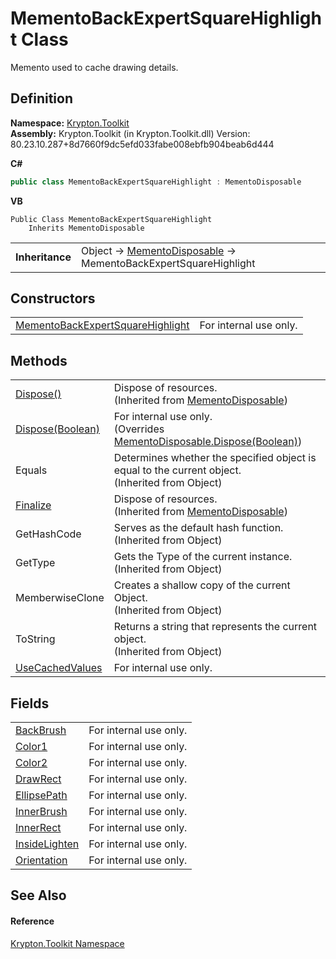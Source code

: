 # MementoBackExpertSquareHighlight Class


Memento used to cache drawing details.



## Definition
**Namespace:** <a href="79d2eac2-21f4-54ff-7552-b20c33c30600.md">Krypton.Toolkit</a>  
**Assembly:** Krypton.Toolkit (in Krypton.Toolkit.dll) Version: 80.23.10.287+8d7660f9dc5efd033fabe008ebfb904beab6d444

**C#**
``` C#
public class MementoBackExpertSquareHighlight : MementoDisposable
```
**VB**
``` VB
Public Class MementoBackExpertSquareHighlight
	Inherits MementoDisposable
```

<table><tr><td><strong>Inheritance</strong></td><td>Object  →  <a href="3aa02582-4a6a-61f5-61ae-e4866cfc3a25.md">MementoDisposable</a>  →  MementoBackExpertSquareHighlight</td></tr>
</table>



## Constructors
<table>
<tr>
<td><a href="8b281b3a-679b-72d9-d16a-8c4343702a1e.md">MementoBackExpertSquareHighlight</a></td>
<td>For internal use only.</td></tr>
</table>

## Methods
<table>
<tr>
<td><a href="052023e9-566d-7d13-8027-b333c5864ad8.md">Dispose()</a></td>
<td>Dispose of resources.<br />(Inherited from <a href="3aa02582-4a6a-61f5-61ae-e4866cfc3a25.md">MementoDisposable</a>)</td></tr>
<tr>
<td><a href="45932f49-6b58-586f-a52c-158869aad8ae.md">Dispose(Boolean)</a></td>
<td>For internal use only.<br />(Overrides <a href="97f8a76f-a8bd-2e39-8f9c-5ff6769285e0.md">MementoDisposable.Dispose(Boolean)</a>)</td></tr>
<tr>
<td>Equals</td>
<td>Determines whether the specified object is equal to the current object.<br />(Inherited from Object)</td></tr>
<tr>
<td><a href="6c2e4674-96e9-9a5c-deb8-83a0f543353f.md">Finalize</a></td>
<td>Dispose of resources.<br />(Inherited from <a href="3aa02582-4a6a-61f5-61ae-e4866cfc3a25.md">MementoDisposable</a>)</td></tr>
<tr>
<td>GetHashCode</td>
<td>Serves as the default hash function.<br />(Inherited from Object)</td></tr>
<tr>
<td>GetType</td>
<td>Gets the Type of the current instance.<br />(Inherited from Object)</td></tr>
<tr>
<td>MemberwiseClone</td>
<td>Creates a shallow copy of the current Object.<br />(Inherited from Object)</td></tr>
<tr>
<td>ToString</td>
<td>Returns a string that represents the current object.<br />(Inherited from Object)</td></tr>
<tr>
<td><a href="6654471c-9530-15ae-da16-fa71efcde908.md">UseCachedValues</a></td>
<td>For internal use only.</td></tr>
</table>

## Fields
<table>
<tr>
<td><a href="26705e46-3e24-d1c5-3166-07dc39e341dd.md">BackBrush</a></td>
<td>For internal use only.</td></tr>
<tr>
<td><a href="81dc1c5d-da4c-d86e-461c-5a6ce04e4c2a.md">Color1</a></td>
<td>For internal use only.</td></tr>
<tr>
<td><a href="2175c8e5-4858-09f3-b781-091606c9fbb7.md">Color2</a></td>
<td>For internal use only.</td></tr>
<tr>
<td><a href="17e3a4ba-bb8d-793b-b532-fdb744a05478.md">DrawRect</a></td>
<td>For internal use only.</td></tr>
<tr>
<td><a href="095fb5fa-534d-e85a-8d42-b360eb4ed435.md">EllipsePath</a></td>
<td>For internal use only.</td></tr>
<tr>
<td><a href="98da2d98-85fc-6060-7f62-4eb872ca17af.md">InnerBrush</a></td>
<td>For internal use only.</td></tr>
<tr>
<td><a href="a0ac2249-0ff4-88de-cd1a-ca4ce067cbc6.md">InnerRect</a></td>
<td>For internal use only.</td></tr>
<tr>
<td><a href="8a923b53-c6ee-969d-ea5f-d375fbb00991.md">InsideLighten</a></td>
<td>For internal use only.</td></tr>
<tr>
<td><a href="06098465-6bcf-2079-c094-2385db50e167.md">Orientation</a></td>
<td>For internal use only.</td></tr>
</table>

## See Also


#### Reference
<a href="79d2eac2-21f4-54ff-7552-b20c33c30600.md">Krypton.Toolkit Namespace</a>  
